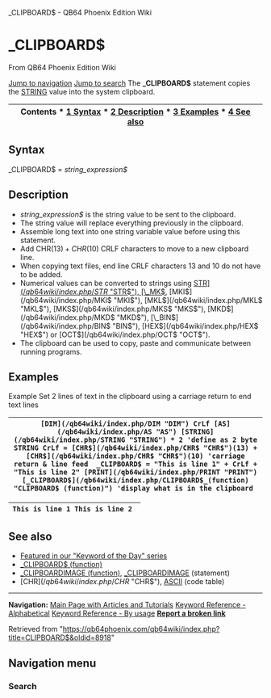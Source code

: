 


\_CLIPBOARD$ - QB64 Phoenix Edition Wiki








# \_CLIPBOARD$



From QB64 Phoenix Edition Wiki



[Jump to navigation](#mw-head)
[Jump to search](#searchInput)
The **\_CLIPBOARD$** statement copies the [STRING](/qb64wiki/index.php/STRING "STRING") value into the system clipboard.


  






| Contents * [1 Syntax](#Syntax) * [2 Description](#Description) * [3 Examples](#Examples) * [4 See also](#See_also) |
| --- |


## Syntax


\_CLIPBOARD$ = *string\_expression$*
  




## Description


* *string\_expression$* is the string value to be sent to the clipboard.
* The string value will replace everything previously in the clipboard.
* Assemble long text into one string variable value before using this statement.
* Add CHR$(13) + CHR$(10) CRLF characters to move to a new clipboard line.
* When copying text files, end line CRLF characters 13 and 10 do not have to be added.
* Numerical values can be converted to strings using [STR$](/qb64wiki/index.php/STR$ "STR$"), [\_MK$](/qb64wiki/index.php/MK$ "MK$"), [MKI$](/qb64wiki/index.php/MKI$ "MKI$"), [MKL$](/qb64wiki/index.php/MKL$ "MKL$"), [MKS$](/qb64wiki/index.php/MKS$ "MKS$"), [MKD$](/qb64wiki/index.php/MKD$ "MKD$"), [\_BIN$](/qb64wiki/index.php/BIN$ "BIN$"), [HEX$](/qb64wiki/index.php/HEX$ "HEX$") or [OCT$](/qb64wiki/index.php/OCT$ "OCT$").
* The clipboard can be used to copy, paste and communicate between running programs.


  




## Examples


Example
Set 2 lines of text in the clipboard using a carriage return to end text lines


| ``` [DIM](/qb64wiki/index.php/DIM "DIM") CrLf [AS](/qb64wiki/index.php/AS "AS") [STRING](/qb64wiki/index.php/STRING "STRING") * 2 'define as 2 byte STRING CrLf = [CHR$](/qb64wiki/index.php/CHR$ "CHR$")(13) + [CHR$](/qb64wiki/index.php/CHR$ "CHR$")(10) 'carriage return & line feed  _CLIPBOARD$ = "This is line 1" + CrLf + "This is line 2" [PRINT](/qb64wiki/index.php/PRINT "PRINT") [_CLIPBOARD$](/qb64wiki/index.php/CLIPBOARD$_(function) "CLIPBOARD$ (function)") 'display what is in the clipboard  ``` |
| --- |




| ``` This is line 1 This is line 2  ``` |
| --- |


  




## See also


* [Featured in our "Keyword of the Day" series](https://qb64phoenix.com/forum/showthread.php?tid=1238)
* [\_CLIPBOARD$ (function)](/qb64wiki/index.php/CLIPBOARD$_(function) "CLIPBOARD$ (function)")
* [\_CLIPBOARDIMAGE (function)](/qb64wiki/index.php/CLIPBOARDIMAGE_(function) "CLIPBOARDIMAGE (function)"), [\_CLIPBOARDIMAGE](/qb64wiki/index.php/CLIPBOARDIMAGE "CLIPBOARDIMAGE") (statement)
* [CHR$](/qb64wiki/index.php/CHR$ "CHR$"), [ASCII](/qb64wiki/index.php/ASCII "ASCII") (code table)


  






---


**Navigation:**
[Main Page with Articles and Tutorials](/qb64wiki/index.php/Main_Page "Main Page")
[Keyword Reference - Alphabetical](/qb64wiki/index.php/Keyword_Reference_-_Alphabetical "Keyword Reference - Alphabetical")
[Keyword Reference - By usage](/qb64wiki/index.php/Keyword_Reference_-_By_usage "Keyword Reference - By usage")
**[Report a broken link](https://qb64phoenix.com/forum/showthread.php?tid=2800)**  





Retrieved from "<https://qb64phoenix.com/qb64wiki/index.php?title=CLIPBOARD$&oldid=8918>"




## Navigation menu








### Search





















